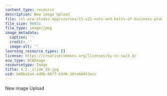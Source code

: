```yaml
---
content_type: resource
description: New image Upload
file: /ol-ocw-studio-app/courses/15-s21-nuts-and-bolts-of-business-plans-january-iap-2014/b48ba1e4ad0b667fb5d630ca60453ecc_4.2._slide_29.jpg
file_size: 96931
file_type: image/jpeg
image_metadata:
  caption: ''
  credit: ''
  image-alt: ''
learning_resource_types: []
license: https://creativecommons.org/licenses/by-nc-sa/4.0/
ocw_type: OCWImage
resourcetype: Image
title: 4.2._slide_29.jpg
uid: b48ba1e4-ad0b-667f-b5d6-30ca60453ecc
---
```

New image Upload